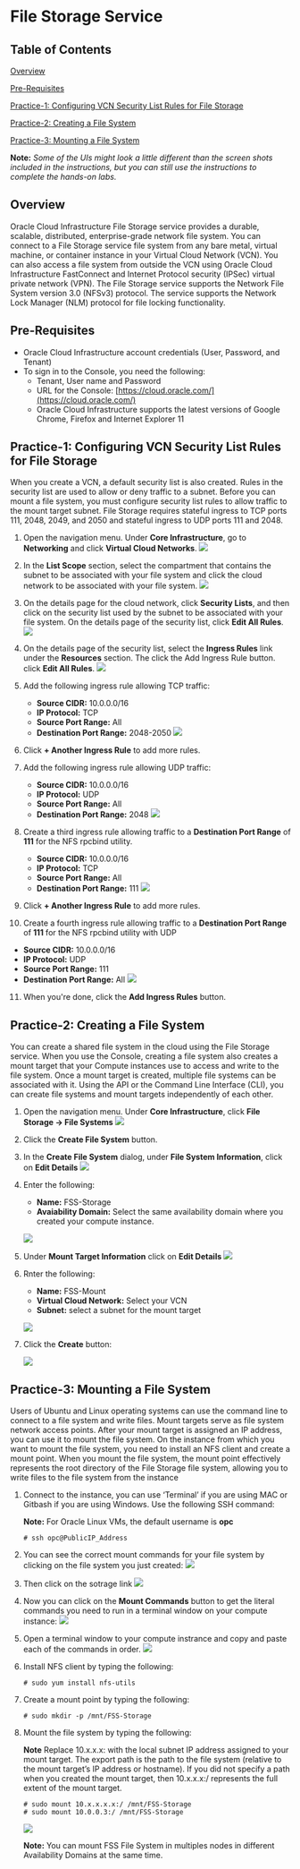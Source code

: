 # File Storage Service
  
## Table of Contents

[Overview](#overview)

[Pre-Requisites](#pre-requisites)

[Practice-1: Configuring VCN Security List Rules for File Storage](#practice-1-configuring-vcn-security-list-rules-for-file-storage)

[Practice-2: Creating a File System](#practice-2-creating-a-file-system)

[Practice-3: Mounting a File System](#practice-3-mounting-a-file-system)

**Note:** *Some of the UIs might look a little different than the screen shots included in the instructions, but you can still use the instructions to complete the hands-on labs.*

## Overview

Oracle Cloud Infrastructure File Storage service provides a durable, scalable, distributed, enterprise-grade network file system. You can connect to a File Storage service file system from any bare metal, virtual machine, or container instance in your Virtual Cloud Network (VCN). You can also access a file system from outside the VCN using Oracle Cloud Infrastructure FastConnect and Internet Protocol security (IPSec) virtual private network (VPN). The File Storage service supports the Network File System version 3.0 (NFSv3) protocol. The service supports the Network Lock Manager (NLM) protocol for file locking functionality.


## Pre-Requisites

- Oracle Cloud Infrastructure account credentials (User, Password, and Tenant) 
- To sign in to the Console, you need the following:
  -  Tenant, User name and Password
  -  URL for the Console: [https://cloud.oracle.com/](https://cloud.oracle.com/)
  -  Oracle Cloud Infrastructure supports the latest versions of Google Chrome, Firefox and Internet Explorer 11

## Practice-1: Configuring VCN Security List Rules for File Storage

When you create a VCN, a default security list is also created. Rules in the security list are used to allow or deny traffic to a subnet. Before you can mount a file system, you must configure security list rules to allow traffic to the mount target subnet. File Storage requires stateful ingress to TCP ports 111, 2048, 2049, and 2050 and stateful ingress to UDP ports 111 and 2048.

1. Open the navigation menu. Under **Core Infrastructure**, go to **Networking** and click **Virtual Cloud Networks**.
![]( img/menu1.png)

2. In the **List Scope** section, select the compartment that contains the subnet to be associated with your file system and click the cloud network to be associated with your file system.
![]( img/vcn1.png)
   
3. On the details page for the cloud network, click **Security Lists**, and then click on the security list used by the subnet to be associated with your file system. On the details page of the security list, click **Edit All Rules**.
![]( img/vcn2.png)

4. On the details page of the security list, select the **Ingress Rules** link under the **Resources** section. The click the Add Ingress Rule button. click **Edit All Rules**.
![]( img/seclist1.png)

5. Add the following ingress rule allowing TCP traffic:
   
   - **Source CIDR:** 10.0.0.0/16
   - **IP Protocol:** TCP
   - **Source Port Range:** All
   - **Destination Port Range:** 2048-2050
![]( img/rule1.png)

6. Click **+ Another Ingress Rule** to add more rules.

7. Add the following ingress rule allowing UDP traffic:
   
   - **Source CIDR:** 10.0.0.0/16
   - **IP Protocol:** UDP
   - **Source Port Range:** All
   - **Destination Port Range:** 2048
![]( img/rule2.png)

8. Create a third ingress rule allowing traffic to a **Destination Port Range** of **111** for the NFS rpcbind utility.
   
   - **Source CIDR:** 10.0.0.0/16
   - **IP Protocol:** TCP
   - **Source Port Range:** All
   - **Destination Port Range:** 111
![]( img/rule3.png)

9. Click **+ Another Ingress Rule** to add more rules.

10. Create a fourth ingress rule allowing traffic to a **Destination Port Range** of **111** for the NFS rpcbind utility with UDP
   
   - **Source CIDR:** 10.0.0.0/16
   - **IP Protocol:** UDP
   - **Source Port Range:** 111
   - **Destination Port Range:** All
![]( img/rule4.png)

11. When you're done, click the **Add Ingress Rules** button.

## Practice-2: Creating a File System
You can create a shared file system in the cloud using the File Storage service. When you use the Console, creating a file system also creates a mount target that your Compute instances use to access and write to the file system. Once a mount target is created, multiple file systems can be associated with it. Using the API or the Command Line Interface (CLI), you can create file systems and mount targets independently of each other.

1. Open the navigation menu. Under **Core Infrastructure**, click **File Storage -> File Systems**
![]( img/menu2.png)

2. Click the **Create File System** button.

3. In the **Create File System** dialog, under **File System Information**, click on **Edit Details** 
![]( img/create_fs1.png)

4. Enter the following:

   - **Name:** FSS-Storage
   - **Avaiability Domain:** Select the same availability domain where you created your compute instance.

    ![]( img/create_fs2.png)

5. Under **Mount Target Information** click on **Edit Details**
    ![]( img/create_fs3.png)

6. Rnter the following:

   - **Name:** FSS-Mount
   - **Virtual Cloud Network:** Select your VCN
   - **Subnet:** select a subnet for the mount target
  
    ![]( img/create_fs4.png)

7. Click the **Create** button:

    ![]( img/image006.png)

## Practice-3: Mounting a File System

Users of Ubuntu and Linux operating systems can use the command line to connect to a file system and write files. Mount targets serve as file system network access points. After your mount target is assigned an IP address, you can use it to mount the file system. On the instance from which you want to mount the file system, you need to install an NFS client and create a mount point. When you mount the file system, the mount point effectively represents the root directory of the File Storage file system, allowing you to write files to the file system from the instance

1. Connect to the instance, you can use ‘Terminal’ if you are using MAC or Gitbash if you are using Windows. Use the following SSH command:
  
    **Note:** For Oracle Linux VMs, the default username is **opc**

    ```
    # ssh opc@PublicIP_Address
    ```
2. You can see the correct mount commands for your file system by clicking on the file system you just created:
![]( img/fs1.png)

3. Then click on the sotrage link
![]( img/fs2.png)

4. Now you can click on the **Mount Commands** button to get the literal commands you need to run in a terminal window on your compute instance:
![]( img/fs3.png)

5. Open a terminal window to your compute instrance and copy and paste each of the commands in order.
![]( img/mount1.png)

2. Install NFS client by typing the following:

    ```
    # sudo yum install nfs-utils
    ```
3. Create a mount point by typing the following:

    ```
    # sudo mkdir -p /mnt/FSS-Storage
    ```

4. Mount the file system by typing the following:

    **Note** Replace 10.x.x.x: with the local subnet IP address assigned to your mount target. The export path is the path to the file system (relative to the mount target’s IP address or hostname). If you did not specify a path when you created the mount target, then 10.x.x.x:/ represents the full extent of the mount target.
 
    ``` 
    # sudo mount 10.x.x.x.x:/ /mnt/FSS-Storage  
    # sudo mount 10.0.0.3:/ /mnt/FSS-Storage
    ```

    ![]( img/image007.png)

    **Note:** You can mount FSS File System in multiples nodes in different Availability Domains at the same time.
